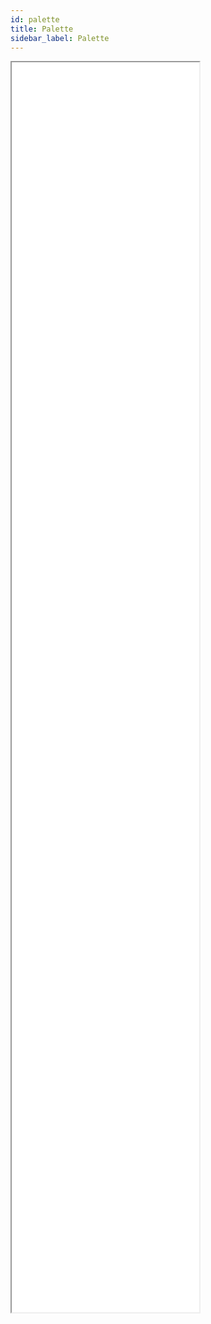 ```yaml
---
id: palette
title: Palette
sidebar_label: Palette
---
```


<iframe src="/storybook-static/iframe.html?id=intro-core--colors" style="height: 2000px"></iframe>
